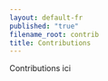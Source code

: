 ```yaml
---
layout: default-fr
published: "true"
filename_root: contrib
title: Contributions
---
```


Contributions ici
